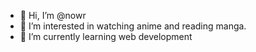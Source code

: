 - 👋 Hi, I’m @nowr
- 👀 I’m interested in watching anime and reading manga.
- 🌱 I’m currently learning web development

<!---
nowr-sama/nowr-sama is a ✨ special ✨ repository because its `README.md` (this file) appears on your GitHub profile.
You can click the Preview link to take a look at your changes.
--->
